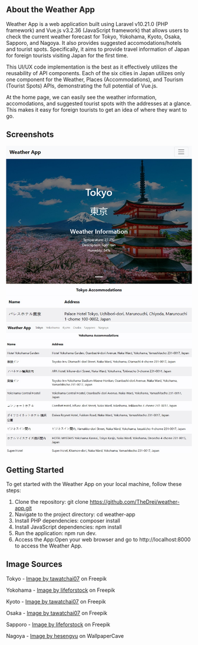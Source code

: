 ## About the Weather App
Weather App is a web application built using Laravel v10.21.0 (PHP framework) and Vue.js v3.2.36 (JavaScript framework) that allows users to check the current weather forecast for Tokyo, Yokohama, Kyoto, Osaka, Sapporo, and Nagoya. It also provides suggested accomodations/hotels and tourist spots. Specifically, it aims to provide travel information of Japan for foreign tourists visiting Japan for the first time.

This UI/UX code implementation is the best as it effectively utilizes the reusability of API components. Each of the six cities in Japan utilizes only one component for the Weather, Places (Accommodations), and Tourism (Tourist Spots) APIs, demonstrating the full potential of Vue.js. 

At the home page, we can easily see the weather information, accomodations, and suggested tourist spots with the addresses at a glance. This makes it easy for foreign tourists to get an idea of where they want to go.

## Screenshots
![Weather App Screenshot](screenshots/weather-app-screenshot-1.jpg)
![Weather App Screenshot](screenshots/weather-app-screenshot-2.jpg)


## Getting Started
To get started with the Weather App on your local machine, follow these steps:
1. Clone the repository: git clone https://github.com/TheDrei/weather-app.git
2. Navigate to the project directory: cd weather-app
3. Install PHP dependencies: composer install 
4. Install JavaScript dependencies: npm install 
5. Run the application: npm run dev.
6. Access the App:Open your web browser and go to http://localhost:8000 to access the Weather App.

## Image Sources 
Tokyo - <a href="https://www.freepik.com/free-photo/cherry-blossoms-spring-chureito-pagoda-fuji-mountain-japan_10824511.htm#query=tokyo&position=0&from_view=search&track=sph">Image by tawatchai07</a> on Freepik

Yokohama - <a href="https://www.freepik.com/free-photo/yokohama-skyline-city_3983393.htm#query=yokohama&position=0&from_view=search&track=sph">Image by lifeforstock</a> on Freepik

Kyoto - <a href="https://www.freepik.com/free-photo/yasaka-pagoda-sannen-zaka-street-kyoto-japan_10695381.htm#query=kyoto&position=0&from_view=search&track=sph">Image by tawatchai07</a> on Freepik

Osaka - <a href="https://www.freepik.com/free-photo/cherry-blossoms-castle-himeji-japan_10824394.htm#query=osaka&position=1&from_view=search&track=sph">Image by tawatchai07</a> on Freepik

Sapporo - <a href="https://www.freepik.com/free-photo/beautiful-architecture-building-with-mountain-landscape-winter-season-sapporo-city-hokkaido-japan_4097423.htm#query=sapporo&position=0&from_view=search&track=sph">Image by lifeforstock</a> on Freepik

Nagoya - <a href="https://wallpapercave.com/w/wp8846479">Image by hesengyu</a> on WallpaperCave
